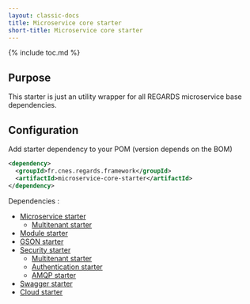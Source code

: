 ```yaml
---
layout: classic-docs
title: Microservice core starter
short-title: Microservice core starter
---
```


{% include toc.md %}

## Purpose

This starter is just an utility wrapper for all REGARDS microservice base dependencies.

## Configuration

Add starter dependency to your POM (version depends on the BOM)

```xml
<dependency>
  <groupId>fr.cnes.regards.framework</groupId>
  <artifactId>microservice-core-starter</artifactId>
</dependency>
```

Dependencies :

* [Microservice starter](/development/framework/starters/microservice-starter/)
  * [Multitenant starter](/regards-framework/starters/multitenant-starter/)
* [Module starter](/development/framework/starters/module-starter/)
* [GSON starter](/development/framework/starters/gson-starter/)
* [Security starter](/development/framework/starters/security-starter/)
  * [Multitenant starter](/regards-framework/starters/multitenant-starter/)
  * [Authentication starter](/development/framework/starters/authentication-starter/)
  * [AMQP starter](/development/framework/starters/amqp-starter/)
* [Swagger starter](/development/framework/starters/swagger-starter/)
* [Cloud starter](/development/framework/starters/cloud-starter/)
